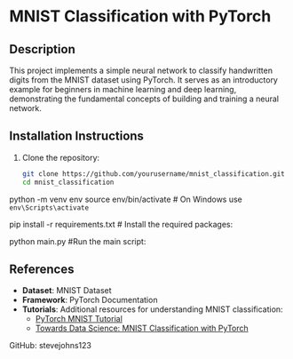 # MNIST Classification with PyTorch

## Description
This project implements a simple neural network to classify handwritten digits from the MNIST dataset using PyTorch. It serves as an introductory example for beginners in machine learning and deep learning, demonstrating the fundamental concepts of building and training a neural network.

## Installation Instructions
1. Clone the repository:
   ```bash
   git clone https://github.com/yourusername/mnist_classification.git
   cd mnist_classification
python -m venv env
source env/bin/activate  # On Windows use `env\Scripts\activate`

pip install -r requirements.txt # Install the required packages:

python main.py #Run the main script:

## References
- **Dataset**: MNIST Dataset
- **Framework**: PyTorch Documentation
- **Tutorials**: Additional resources for understanding MNIST classification:
  - [PyTorch MNIST Tutorial](https://pytorch.org/tutorials/beginner/blitz/neural_networks_tutorial.html)
  - [Towards Data Science: MNIST Classification with PyTorch](https://towardsdatascience.com/mnist-classification-with-pytorch-d5e5e45387b2)


GitHub: stevejohns123



